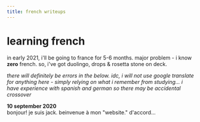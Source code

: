 ```yaml
---
title: french writeups
---
```


# learning french

in early 2021, i'll be going to france for 5-6 months. major problem - i know **zero** french. so, i've got duolingo, drops & rosetta stone on deck.  

*there will definitely be errors in the below. idc, i will not use google translate for anything here - simply relying on what i remember from studying... i have experience with spanish and german so there may be accidental crossover*  


**10 september 2020**  
bonjour! je suis jack. beinvenue à mon "website." d'accord...  
